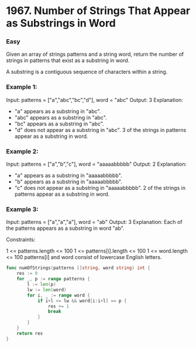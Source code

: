 # 1967. Number of Strings That Appear as Substrings in Word

### Easy

Given an array of strings patterns and a string word, return the number of strings in patterns that exist as a substring in word.

A substring is a contiguous sequence of characters within a string.

### Example 1:

Input: patterns = ["a","abc","bc","d"], word = "abc"
Output: 3
Explanation:
- "a" appears as a substring in "abc".
- "abc" appears as a substring in "abc".
- "bc" appears as a substring in "abc".
- "d" does not appear as a substring in "abc".
3 of the strings in patterns appear as a substring in word.

### Example 2:

Input: patterns = ["a","b","c"], word = "aaaaabbbbb"
Output: 2
Explanation:
- "a" appears as a substring in "aaaaabbbbb".
- "b" appears as a substring in "aaaaabbbbb".
- "c" does not appear as a substring in "aaaaabbbbb".
2 of the strings in patterns appear as a substring in word.

### Example 3:

Input: patterns = ["a","a","a"], word = "ab"
Output: 3
Explanation: Each of the patterns appears as a substring in word "ab".

Constraints:

1 <= patterns.length <= 100
1 <= patterns[i].length <= 100
1 <= word.length <= 100
patterns[i] and word consist of lowercase English letters.

```go
func numOfStrings(patterns []string, word string) int {
	res := 0
	for _, p := range patterns {
		l := len(p)
		lw := len(word)
		for i, _ := range word {
			if i+l <= lw && word[i:i+l] == p {
				res += 1
				break
			}
		}
	}
	return res
}
```